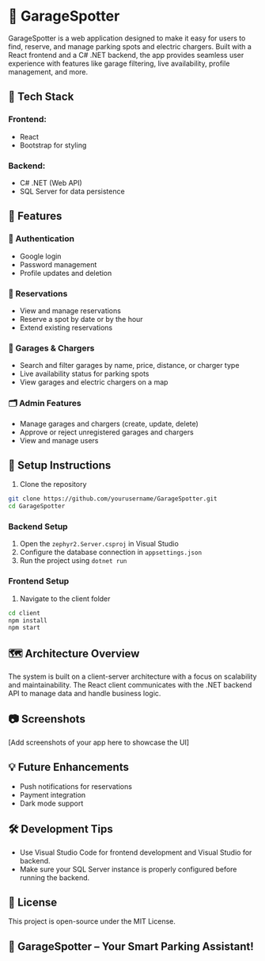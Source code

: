 # 🚗 GarageSpotter

GarageSpotter is a web application designed to make it easy for users to find, reserve, and manage parking spots and electric chargers. Built with a React frontend and a C# .NET backend, the app provides seamless user experience with features like garage filtering, live availability, profile management, and more.

## 🧩 Tech Stack

### Frontend:
- React
- Bootstrap for styling

### Backend:
- C# .NET (Web API)
- SQL Server for data persistence

## 🌟 Features

### 🔑 Authentication
- Google login
- Password management
- Profile updates and deletion

### 📅 Reservations
- View and manage reservations
- Reserve a spot by date or by the hour
- Extend existing reservations

### 🏢 Garages & Chargers
- Search and filter garages by name, price, distance, or charger type
- Live availability status for parking spots
- View garages and electric chargers on a map

### 🗂️ Admin Features
- Manage garages and chargers (create, update, delete)
- Approve or reject unregistered garages and chargers
- View and manage users

## 📌 Setup Instructions

1. Clone the repository
```bash
git clone https://github.com/yourusername/GarageSpotter.git
cd GarageSpotter
```

### Backend Setup
1. Open the `zephyr2.Server.csproj` in Visual Studio
2. Configure the database connection in `appsettings.json`
3. Run the project using `dotnet run`

### Frontend Setup
1. Navigate to the client folder
```bash
cd client
npm install
npm start
```

## 🗺️ Architecture Overview

The system is built on a client-server architecture with a focus on scalability and maintainability. The React client communicates with the .NET backend API to manage data and handle business logic.

## 📷 Screenshots

[Add screenshots of your app here to showcase the UI]

## 💡 Future Enhancements

- Push notifications for reservations
- Payment integration
- Dark mode support

## 🛠️ Development Tips

- Use Visual Studio Code for frontend development and Visual Studio for backend.
- Make sure your SQL Server instance is properly configured before running the backend.

## 📄 License

This project is open-source under the MIT License.

## 🚀 GarageSpotter – Your Smart Parking Assistant!
